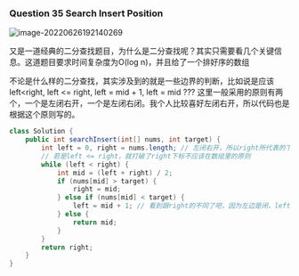 ### Question 35 Search Insert Position

![image-20220626192140269](C:\Users\jason\AppData\Roaming\Typora\typora-user-images\image-20220626192140269.png)

又是一道经典的二分查找题目，为什么是二分查找呢？其实只需要看几个关键信息。这道题目要求时间复杂度为O(log n)，并且给了一个排好序的数组

不论是什么样的二分查找，其实涉及到的就是一些边界的判断，比如说是应该left<right, left <= right, left = mid + 1, left = mid ??? 这里一般采用的原则有两个，一个是左闭右开，一个是左闭右闭。我个人比较喜好左闭右开，所以代码也是根据这个原则写的。



```java
class Solution {
    public int searchInsert(int[] nums, int target) {
        int left = 0, right = nums.length; // 左闭右开，所以right所代表的下标不应该包含在数组里
        // 若是left <= right，就打破了right下标不应该在数组里的原则
        while (left < right) {
            int mid = (left + right) / 2;
            if (nums[mid] > target) {
                right = mid;
            } else if (nums[mid] < target) {
                left = mid + 1; // 看到跟right的不同了吧，因为左边是闭，left所代表的下标应该在数组里可以被找到
            } else {
                return mid;
            }
        }
        return right;
    }
}
```

